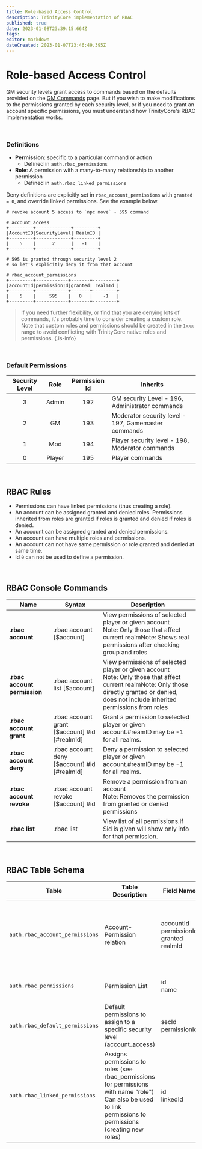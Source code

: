 ```yaml
---
title: Role-based Access Control
description: TrinityCore implementation of RBAC
published: true
date: 2023-01-08T23:39:15.664Z
tags: 
editor: markdown
dateCreated: 2023-01-07T23:46:49.395Z
---
```


# Role-based Access Control
GM security levels grant access to commands based on the defaults provided on the [GM Commands](/how-to/gm-commands) page. But if you wish to make modifications to the permissions granted by each security level, or if you need to grant an account specific permissions, you must understand how TrinityCore's RBAC implementation works.

&nbsp;
### Definitions
- **Permission**: specific to a particular command or action 
	- Defined in `auth.rbac_permissions`
- **Role**: A permission with a many-to-many relationship to another permission
	- Defined in `auth.rbac_linked_permissions`
  
Deny definitions are explicitly set in `rbac_account_permissions` with `granted = 0`, and override linked permissions. See the example below.


```shell
# revoke account 5 access to `npc move` - 595 command

# account_access
+---------+-------------+---------+
|AccountID|SecurityLevel| RealmID |
+---------+-------------+---------+
|    5    |      2      |   -1    |
+---------+-------------+---------+

# 595 is granted through security level 2
# so let's explicitly deny it from that account

# rbac_account_permissions
+---------+------------+-------+---------+
|accountId|permissionId|granted| realmId |
+---------+------------+-------+---------+
|    5    |     595    |   0   |    -1   |
+---------+------------+-------+---------+
```

> If you need further flexibility, or find that you are denying lots of commands, it's probably time to consider creating a custom role. Note that custom roles and permissions should be created in the `1xxx` range to avoid conflicting with TrinityCore native roles and permissions.
{.is-info}

  
&nbsp;
### Default Permissions
  
  | Security Level |Role| Permission Id | Inherits |
|:---:|:---:|:---:|---|
| 3 |Admin| 192 |GM security Level - 196, Administrator commands |
| 2 |GM | 193 |Moderator security level - 197, Gamemaster commands |
| 1 |Mod | 194 |Player security level - 198, Moderator commands |
| 0 |Player | 195 |Player commands |
  
&nbsp;

## RBAC Rules
- Permissions can have linked permissions (thus creating a role).
- An account can be assigned granted and denied roles. Permissions inherited from roles are granted if roles is granted and denied if roles is denied.
- An account can be assigned granted and denied permissions.
- An account can have multiple roles and permissions.
- An account can not have same permission or role granted and denied at same time.
- Id `0` can not be used to define a permission.

&nbsp;
## RBAC Console Commands
| **Name**                     | **Syntax**                                            | **Description**                                                                                                                                                                              |
|------------------------------|-------------------------------------------------------|----------------------------------------------------------------------------------------------------------------------------------------------------------------------------------------------|
| **.rbac account**            | .rbac account [$account]                      | View permissions of selected player or given account<br />Note: Only those that affect current realmNote: Shows real permissions after checking group and roles                                    |
| **.rbac account permission** | .rbac account list [$account]                 | View permissions of selected player or given account<br />Note: Only those that affect current realmNote: Only those directly granted or denied, does not include inherited permissions from roles |
| **.rbac account grant**      | .rbac account grant [$account] #id [#realmId] | Grant a permission to selected player or given account.#reamID may be -1 for all realms.                                                                                                     |
| **.rbac account deny**       | .rbac account deny [$account] #id [#realmId]  | Deny a permission to selected player or given account.#reamID may be -1 for all realms.                                                                                                      |
| **.rbac account revoke**     | .rbac account revoke [$account] #id           | Remove a permission from an account<br />Note: Removes the permission from granted or denied permissions                                                                                           |
| **.rbac list**               | .rbac list                                    | View list of all permissions.If $id is given will show only info for that permission.                                                                                                        |

&nbsp;
## RBAC Table Schema
| **Table** | **Table Description** | **Field Name** | **Field Type** | **Field Description** |
|---|---|---|---|---|
|`auth.rbac_account_permissions`| Account-Permission relation | accountId<br /> permissionId<br /> granted<br /> realmId | int<br /> int<br /> int<br /> signed int | Account id<br /> Permission id<br /> Granted = 1, Denied = 0<br /> All = -1, else realmId |
| `auth.rbac_permissions` | Permission List | id<br /> name | int<br /> text | Permission id<br /> Permission name |
| `auth.rbac_default_permissions` | Default permissions to assign to a specific security level (account_access) | secId <br /> permissionId | int<br /> int | Security level [0-3] <br /> Permission id  |
| `auth.rbac_linked_permissions` | Assigns permissions to roles (see rbac_permissions for permissions with name "role") Can also be used to link permissions to permissions (creating new roles) | id <br /> linkedId | int <br /> int | Permission id <br /> Permission id |